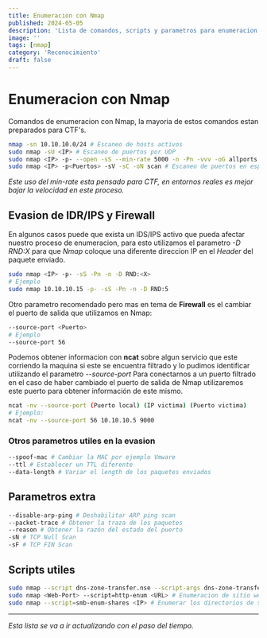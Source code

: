 ```yaml
---
title: Enumeracion con Nmap
published: 2024-05-05
description: 'Lista de comandos, scripts y parametros para enumeracion con Nmap'
image: ''
tags: [nmap]
category: 'Reconocimiento'
draft: false 
---
```


# Enumeracion con Nmap
Comandos de enumeracion con Nmap, la mayoria de estos comandos estan preparados para CTF's.
```bash
nmap -sn 10.10.10.0/24 # Escaneo de hosts activos
sudo nmap -sU <IP> # Escaneo de puertos por UDP
sudo nmap <IP> -p- --open -sS --min-rate 5000 -n -Pn -vvv -oG allports # Escaneo general de puertos abiertos
sudo nmap <IP> -p<Puertos> -sV -sC -oN scan # Escaneo de puertos en especifico
```
*Este uso del min-rate esta pensado para CTF, en entornos reales es mejor bajar la velocidad en este proceso.*

## Evasion de IDR/IPS y Firewall

En algunos casos puede que exista un IDS/IPS activo que pueda afectar nuestro proceso de enumeracion, para esto utilizamos el parametro *-D RND:X* para que *Nmap* coloque una diferente direccion IP en el *Header* del paquete enviado.
```bash
sudo nmap <IP> -p- -sS -Pn -n -D RND:<X> 
# Ejemplo 
sudo nmap 10.10.10.15 -p- -sS -Pn -n -D RND:5
```

Otro parametro recomendado pero mas en tema de **Firewall** es el cambiar el puerto de salida que utilizamos en Nmap:
```bash
--source-port <Puerto>
# Ejemplo
--source-port 56
```
Podemos obtener informacion con **ncat** sobre algun servicio que este corriendo la maquina si este se encuentra filtrado y lo pudimos identificar utilizando el parametro *--source-port*
Para conectarnos a un puerto filtrado en el caso de haber cambiado el puerto de salida de Nmap utilizaremos este puerto para obtener información de este mismo.
```bash
ncat -nv --source-port (Puerto local) (IP victima) (Puerto victima) 
# Ejemplo:
ncat -nv --source-port 56 10.10.10.5 9000
```

### Otros parametros utiles en la evasion
```bash
--spoof-mac # Cambiar la MAC por ejemplo Vmware
--ttl # Establecer un TTL diferente
--data-length # Variar el length de los paquetes enviados
```

## Parametros extra
```bash
--disable-arp-ping # Deshabilitar ARP ping scan
--packet-trace # Obtener la traza de los paquetes
--reason # Obtener la razón del estado del puerto
-sN # TCP Null Scan
-sF # TCP FIN Scan
```

## Scripts utiles
```bash
sudo nmap --script dns-zone-transfer.nse --script-args dns-zone-transfer.domain=<URL> # Obtener los DNS servers via Zone Transfer (tambien se puede realizar con dig o nslookup)
sudo nmap <Web-Port> --script=http-enum <URL> # Enumeracion de sitio web simple con Nmap (recomendado utilizar herramientas como FFUF o Feroxbuster)
sudo nmap --script=smb-enum-shares <IP> # Enumerar los directorios de smb, tambien se puede hacer con CrackMapExec o NetExec
```
---
*Esta lista se va a ir actualizando con el paso del tiempo.*
